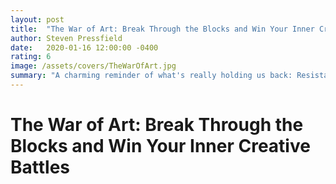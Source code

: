 ```yaml
---
layout: post
title:  "The War of Art: Break Through the Blocks and Win Your Inner Creative Battles"
author: Steven Pressfield
date:   2020-01-16 12:00:00 -0400
rating: 6
image: /assets/covers/TheWarOfArt.jpg
summary: "A charming reminder of what's really holding us back: Resistance. Laziness, procrastination, it comes in many forms. The voice holding us back from starting work by casting doubt, fear, or convincing you it's easier to stay in bed. Despite the relatable theme, the brevity and mound of fluff outweigh the substance. Recommend only if you need a quick pickup to get going on something meaningful."
---
```


# The War of Art: Break Through the Blocks and Win Your Inner Creative Battles


